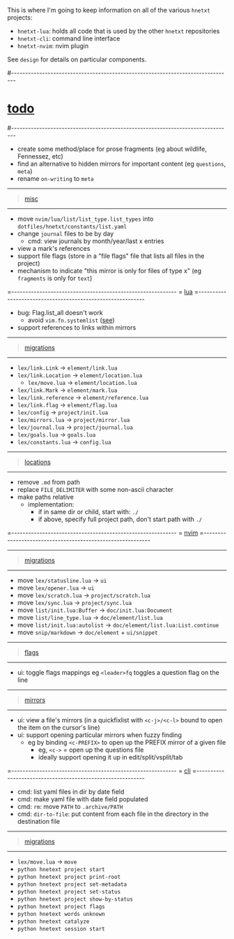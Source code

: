 This is where I'm going to keep information on all of the various `hnetxt` projects:
- `hnetxt-lua`: holds all code that is used by the other `hnetxt` repositories
- `hnetxt-cli`: command line interface
- `hnetxt-nvim`: nvim plugin

See `design` for details on particular components.

#-------------------------------------------------------------------------------
# [todo]()
#-------------------------------------------------------------------------------
- create some method/place for prose fragments (eg about wildlife, Fennessez, etc)
- find an alternative to hidden mirrors for important content (eg `questions`, `meta`)
- rename `on-writing` to `meta`

----------------------------------------
> [misc]()
----------------------------------------
- move `nvim/lua/list/list_type.list_types` into `dotfiles/hnetxt/constants/list.yaml`
- change `journal` files to be by day
  - cmd: view journals by month/year/last x entries
- view a mark's references
- support file flags (store in a "file flags" file that lists all files in the project)
- mechanism to indicate "this mirror is only for files of type x" (eg `fragments` is only for `text`)

=-----------------------------------------------------------
= [lua]()
=-----------------------------------------------------------
+ bug: Flag.list_all doesn't work
  - avoid `vim.fn.systemlist` ([see](https://stackoverflow.com/questions/9676113/lua-os-execute-return-value))
+ support references to links within mirrors

----------------------------------------
> [migrations]()
----------------------------------------
- `lex/link.Link` → `element/link.lua`
- `lex/link.Location` → `element/location.lua`
  - `lex/move.lua` → `element/location.lua`
- `lex/link.Mark` → `element/mark.lua`
- `lex/link.reference` → `element/reference.lua`
- `lex/link.flag` → `element/flag.lua`
- `lex/config` → `project/init.lua`
- `lex/mirrors.lua` → `project/mirror.lua`
- `lex/journal.lua` → `project/journal.lua`
- `lex/goals.lua` → `goals.lua`
- `lex/constants.lua` → `config.lua`

----------------------------------------
> [locations]()
----------------------------------------
- remove `.md` from path
- replace `FILE_DELIMITER` with some non-ascii character
- make paths relative
  - implementation:
    - if in same dir or child, start with: `./`
    - if above, specify full project path, don't start path with `./`

=-----------------------------------------------------------
= [nvim]()
=-----------------------------------------------------------

----------------------------------------
> [migrations]()
----------------------------------------
- move `lex/statusline.lua` → `ui`
- move `lex/opener.lua` → `ui`
- move `lex/scratch.lua` → `project/scratch.lua`
- move `lex/sync.lua` → `project/sync.lua`
- move `list/init.lua:Buffer` → `doc/init.lua:Document`
- move `list/line_type.lua` → `doc/element/list.lua`
- move `list/init.lua:autolist` → `doc/element/list.lua:List.continue`
- move `snip/markdown` → `doc/element` + `ui/snippet`

----------------------------------------
> [flags]()
----------------------------------------
- ui: toggle flags mappings eg `<leader>fq` toggles a question flag on the line

----------------------------------------
> [mirrors]()
----------------------------------------
- ui: view a file's mirrors (in a quickfixlist with `<c-j>/<c-l>` bound to open the item on the cursor's line)
- ui: support opening particular mirrors when fuzzy finding
  - eg by binding `<c-PREFIX>` to open up the PREFIX mirror of a given file
    - eg, `<c->` = open up the questions file
    - ideally support opening it up in edit/split/vsplit/tab

=-----------------------------------------------------------
= [cli]()
=-----------------------------------------------------------
- cmd: list yaml files in dir by date field
- cmd: make yaml file with date field populated
- cmd: `rm`: move `PATH` to `.archive/PATH`
- cmd: `dir-to-file`: put content from each file in the directory in the destination file

----------------------------------------
> [migrations]()
----------------------------------------
- `lex/move.lua` → `move`
- `python hnetext project start`
- `python hnetext project print-root`
- `python hnetext project set-metadata`
- `python hnetext project set-status`
- `python hnetext project show-by-status`
- `python hnetext project flags`
- `python hnetext words unknown`
- `python hnetext catalyze`
- `python hnetext session start`
